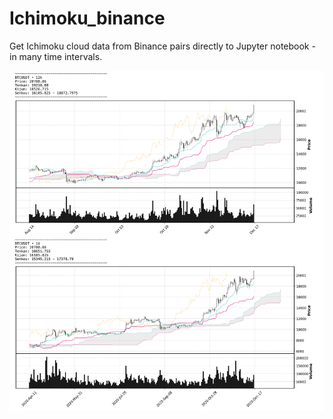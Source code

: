 # Ichimoku_binance 
 Get Ichimoku cloud data from Binance pairs directly to Jupyter notebook - in many time intervals.

![Ichimoku plot example](doc/figure.png)

